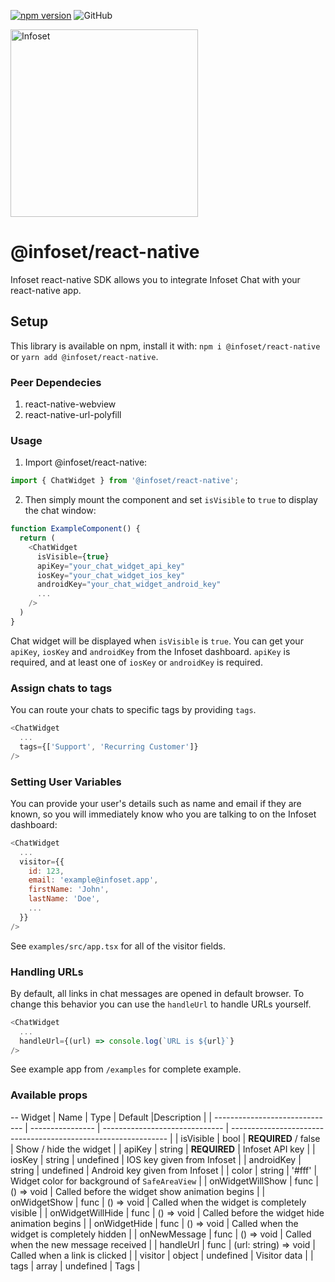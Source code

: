 [![npm version](https://badge.fury.io/js/%40infoset%2Freact-native.svg)](https://badge.fury.io/js/%40infoset%2Freact-native)
![GitHub](https://img.shields.io/github/license/infoset/infoset-react-native)

<img src="https://user-images.githubusercontent.com/13895224/94475996-8de39c80-01d8-11eb-8771-e590b33c612e.png" alt="Infoset" width="300" />

# @infoset/react-native

Infoset react-native SDK allows you to integrate Infoset Chat with your react-native app.

## Setup

This library is available on npm, install it with: `npm i @infoset/react-native` or `yarn add @infoset/react-native`.

### Peer Dependecies

1. react-native-webview
2. react-native-url-polyfill

### Usage

1.  Import @infoset/react-native:

```javascript
import { ChatWidget } from '@infoset/react-native';
```

2.  Then simply mount the component and set `isVisible` to `true` to display the chat window:

```javascript
function ExampleComponent() {
  return (
    <ChatWidget
      isVisible={true}
      apiKey="your_chat_widget_api_key"
      iosKey="your_chat_widget_ios_key"
      androidKey="your_chat_widget_android_key"
      ...
    />
  )
}
```

Chat widget will be displayed when `isVisible` is `true`.
You can get your `apiKey`, `iosKey` and `androidKey` from the Infoset dashboard. `apiKey` is required, and at least one of `iosKey` or `androidKey` is required.

### Assign chats to tags

You can route your chats to specific tags by providing `tags`.

```javascript
<ChatWidget
  ...
  tags={['Support', 'Recurring Customer']}
/>
```

### Setting User Variables

You can provide your user's details such as name and email if they are known, so you will immediately know who you are talking to on the Infoset dashboard:

```javascript
<ChatWidget
  ...
  visitor={{
    id: 123,
    email: 'example@infoset.app',
    firstName: 'John',
    lastName: 'Doe',
    ...
  }}
/>
```

See `examples/src/app.tsx` for all of the visitor fields.

### Handling URLs

By default, all links in chat messages are opened in default browser. To change this behavior you can use the `handleUrl` to handle URLs yourself.

```javascript
<ChatWidget
  ...
  handleUrl={(url) => console.log(`URL is ${url}`}
/>
```

See example app from `/examples` for complete example.

### Available props

-- Widget
| Name | Type | Default |Description |
| ------------------------------ | ---------------- | ------------------------------ | -------------------------------------------------------------- |
| isVisible | bool | **REQUIRED** / false | Show / hide the widget |
| apiKey | string | **REQUIRED** | Infoset API key |
| iosKey | string | undefined | IOS key given from Infoset |
| androidKey | string | undefined | Android key given from Infoset |
| color | string | '#fff' | Widget color for background of `SafeAreaView` |
| onWidgetWillShow | func | () => void | Called before the widget show animation begins |
| onWidgetShow | func | () => void | Called when the widget is completely visible |
| onWidgetWillHide | func | () => void | Called before the widget hide animation begins |
| onWidgetHide | func | () => void | Called when the widget is completely hidden |
| onNewMessage | func | () => void | Called when the new message received |
| handleUrl | func | (url: string) => void | Called when a link is clicked |
| visitor | object | undefined | Visitor data |
| tags | array | undefined | Tags |
